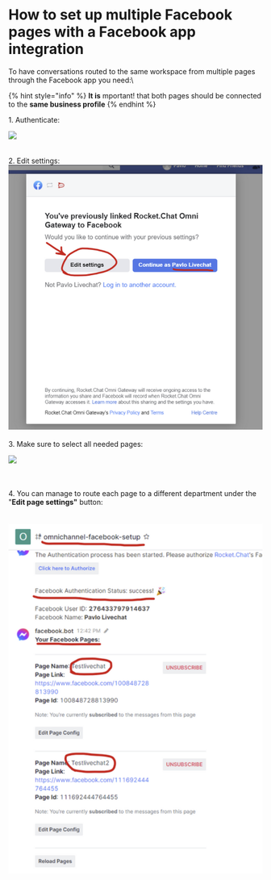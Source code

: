 # How to set up multiple Facebook pages with a Facebook app integration

To have conversations routed to the same workspace from multiple pages through the Facebook app you need:\


{% hint style="info" %}
**It is** mportant! that both pages should be connected to the **same business profile**
{% endhint %}

1\. Authenticate:

![](<../../../.gitbook/assets/image (39).png>)

\
2\. Edit settings:\
<img src="../../../.gitbook/assets/image (27) (3).png" alt="" data-size="original">\
\
3\. Make sure to select all needed pages:

![](<../../../.gitbook/assets/image (36).png>)

\
\
4\.  You can manage to route each page to a different department under the "**Edit page settings"** button:\
\
\
![](<../../../.gitbook/assets/image (26).png>)
